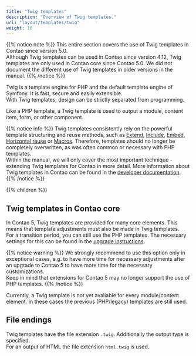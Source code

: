 ```yaml
---
title: "Twig templates"
description: "Overview of Twig templates."
url: "layout/templates/twig"
weight: 10
---
```


{{% notice note %}}
This entire section covers the use of Twig templates in Contao since version 5.0.  
Although Twig templates can be used in Contao since version 4.12, Twig templates are only used in Contao core since
Contao 5.0. We did not document the different use of Twig templates in older versions in the manual.
{{% /notice %}}

Twig is a template engine for PHP and the default template engine of Symfony. It is fast, secure and easily extensible.  
With Twig templates, design can be strictly separated from programming.

Like a PHP template, a Twig template is used to output a module, content item, form, or other component.

{{% notice info %}}
Twig templates consistently rely on the powerful template structuring and reuse methods, such as
[Extend](reuse/#extend),
[Include](https://docs.contao.org/dev/framework/templates/creating-templates/#includes),
[Embed](https://docs.contao.org/dev/framework/templates/creating-templates/#embeds),
[Horizontal reuse](reuse/#horizontal-reuse) or
[Macros](https://docs.contao.org/dev/framework/templates/creating-templates/#macros).
Therefore, templates should no longer be completely overwritten, as was often common or necessary with PHP templates.   
Within the manual, we will only cover the most important technique - extending Twig templates for Contao in more detail.
More information about Twig templates in Contao can be found in the
[developer documentation](https://docs.contao.org/dev/framework/templates/).
{{% /notice %}}

{{% children %}}


## Twig templates in Contao core

In Contao 5, Twig templates are provided for many core elements. This means that template adjustments must also be made
in Twig templates.    
For a transition period, you can still use the PHP templates. The necessary settings for this can be found in the
[upgrade instructions](https://github.com/contao/contao/blob/5.x/UPGRADE.md#content-elements).

{{% notice warning %}}
We strongly recommend to use this option only in exceptional cases, e.g. to have more time for necessary adjustments
after an upgrade to Contao 5 to have more time for the necessary customizations.  
Keep in mind that extensions for Contao 5 may no longer support the use of PHP templates.
{{% /notice %}}

Currently, a Twig template is not yet available for every module/content element. In these cases the previous
(PHP/legacy) templates are still used.


## File endings

Twig templates have the file extension `.twig`. Additionally the output type is specified.   
For an output of HTML the file extension `html.twig` is used.
